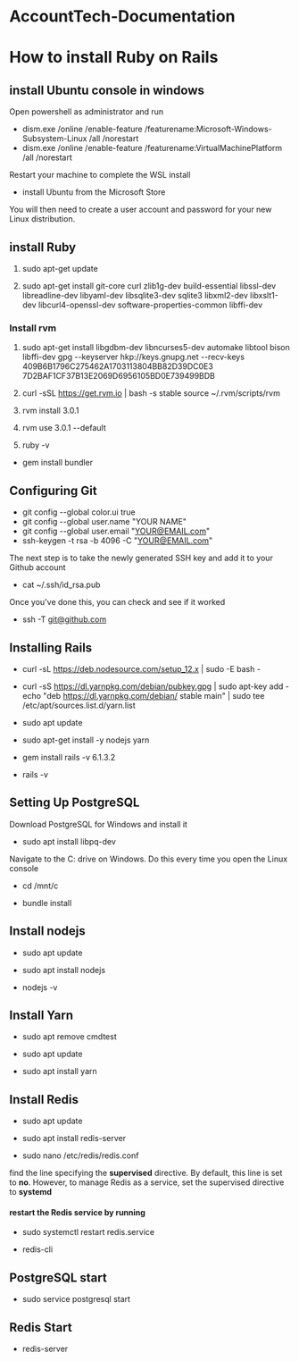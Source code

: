 # AccountTech-Documentation

# How to install Ruby on Rails

## install Ubuntu console in windows


 Open powershell as administrator and run

* dism.exe /online /enable-feature /featurename:Microsoft-Windows-Subsystem-Linux /all /norestart
* dism.exe /online /enable-feature /featurename:VirtualMachinePlatform /all /norestart

Restart your machine to complete the WSL install

* install Ubuntu from the Microsoft Store

You will then need to create a user account and password for your new Linux distribution.
 
 ## install Ruby

1. sudo apt-get update

2. sudo apt-get install git-core curl zlib1g-dev build-essential libssl-dev libreadline-dev libyaml-dev libsqlite3-dev sqlite3 libxml2-dev libxslt1-dev libcurl4-openssl-dev     software-properties-common libffi-dev

### Install rvm 

1. sudo apt-get install libgdbm-dev libncurses5-dev automake libtool bison libffi-dev
gpg --keyserver hkp://keys.gnupg.net --recv-keys 409B6B1796C275462A1703113804BB82D39DC0E3 7D2BAF1CF37B13E2069D6956105BD0E739499BDB

2. curl -sSL https://get.rvm.io | bash -s stable
source ~/.rvm/scripts/rvm

3.  rvm install 3.0.1

4.  rvm use 3.0.1 --default

5.  ruby -v


* gem install bundler

## Configuring Git

* git config --global color.ui true
* git config --global user.name "YOUR NAME"
* git config --global user.email "YOUR@EMAIL.com"
* ssh-keygen -t rsa -b 4096 -C "YOUR@EMAIL.com"

The next step is to take the newly generated SSH key and add it to your Github account

* cat ~/.ssh/id_rsa.pub

Once you've done this, you can check and see if it worked

* ssh -T git@github.com

## Installing Rails

* curl -sL https://deb.nodesource.com/setup_12.x | sudo -E bash -
* curl -sS https://dl.yarnpkg.com/debian/pubkey.gpg | sudo apt-key add -
echo "deb https://dl.yarnpkg.com/debian/ stable main" | sudo tee /etc/apt/sources.list.d/yarn.list

* sudo apt update

* sudo apt-get install -y nodejs yarn

* gem install rails -v 6.1.3.2

* rails -v

## Setting Up PostgreSQL

 Download PostgreSQL for Windows and install it

* sudo apt install libpq-dev

Navigate to the C: drive on Windows. Do this every time you open the Linux console

* cd /mnt/c

* bundle install

## Install nodejs

* sudo apt update

* sudo apt install nodejs

* nodejs -v


## Install Yarn

* sudo apt remove cmdtest

* sudo apt update

* sudo apt install yarn


## Install Redis

* sudo apt update

* sudo apt install redis-server

* sudo nano /etc/redis/redis.conf

find the line specifying the **supervised** directive. By default, this line is set to **no**.
However, to manage Redis as a service, set the supervised directive to **systemd** 

#### restart the Redis service by running

* sudo systemctl restart redis.service

* redis-cli

## PostgreSQL start

* sudo service postgresql start

## Redis Start

* redis-server
